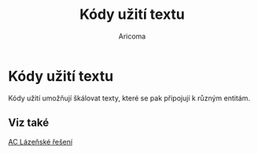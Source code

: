 ﻿---
    title: "Kódy užití textu"
    author: Aricoma
    ms.date: 04/30/2018
    ms.topic: article
    ms.prod: dynamics-nav-2017
    ms.contentlocale: cs-cz
    ms.lasthandoff: 04/30/2018
---

# Kódy užití textu
Kódy užití umožňují škálovat texty, které se pak připojují k různým entitám.

## <a name="see-also"></a>Viz také
[AC Lázeňské řešení](spa-solution.md)